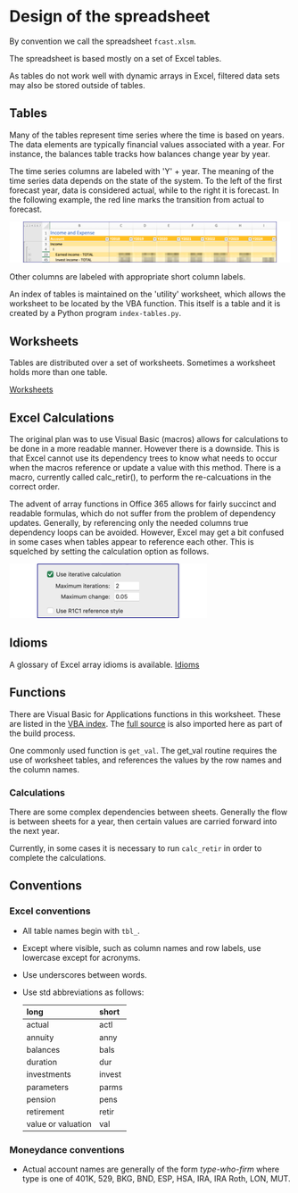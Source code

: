 # Design of the spreadsheet

By convention we call the spreadsheet `fcast.xlsm`.

The spreadsheet is based mostly on a set of Excel tables. 

As tables do not work well with dynamic arrays in Excel, filtered data sets may also be stored outside of tables.

## Tables

Many of the tables represent time series where the time is based on years.  The data elements are typically financial values associated with a year.  For instance, the balances table tracks how balances change year by year.

The time series columns are labeled with 'Y' + year.    The meaning of the time series data depends on the state of the system.  To the left of the first forecast year, data is considered actual, while to the right it is forecast.  In the following example, the red line marks the transition from actual to forecast.

![Income and Expense time series](./images/tgt/time_series.png)

Other columns are labeled with appropriate short column labels.

 An index of tables is maintained on the 'utility' worksheet, which allows the worksheet to be located by the VBA function.  This itself is a table and it is created by a Python program `index-tables.py`.

## Worksheets

Tables are distributed over a set of worksheets. Sometimes a worksheet holds more than one table.

[Worksheets](./worksheets.md)

## Excel Calculations

The original plan was to use Visual Basic (macros) allows for calculations to be done in a more readable manner.  However there is a downside.  This is that Excel cannot use its dependency trees to know what needs to occur when the macros reference or update a value with this method.  There is a macro, currently called calc_retir(), to perform the re-calcuations in the correct order. 

The advent of array functions in Office 365 allows for fairly succinct and readable formulas, which do not suffer from the problem of dependency updates.  Generally, by referencing only the needed columns true dependency loops can be avoided.  However, Excel may get a bit confused in some cases when tables appear to reference each other.  This is squelched by setting the calculation option as follows. 

![calc opt](./images/tgt/calc_option.png)

## Idioms

A glossary of Excel array idioms is available. [Idioms](./idioms.md)

## Functions

There are Visual Basic for Applications functions in this worksheet.  These are listed in the [VBA index](./vba_index.md).  The [full source](./vba_sorted.md) is also imported here as part of the build process.

One commonly used function is `get_val`. The get_val routine requires the use of worksheet tables, and references the values by the row names and the column names.

### Calculations

There are some complex dependencies between sheets.  Generally the flow is between sheets for a year, then certain values are carried forward into the next year.

Currently, in some cases it is necessary to run `calc_retir` in order to complete the calculations. 

## Conventions

### Excel conventions

- All table names begin with `tbl_`.
- Except where visible, such as column names and row labels, use lowercase except for acronyms.
- Use underscores between words.
- Use std abbreviations as follows:

    |	long	|	short	|
    |---|---|
    |	actual	|	actl	|
    |	annuity	|	anny	|
    |	balances	|	bals	|
    |	duration	|	dur	|
    |	investments	|	invest	|
    |	parameters	|	parms	|
    |	pension	|	pens	|
    |	retirement	|	retir	|
    |	value or valuation 	|	val	|

### Moneydance conventions

- Actual account names are generally of the form *type-who-firm* where type is one of 401K, 529, BKG, BND, ESP, HSA, IRA, IRA Roth, LON, MUT.
